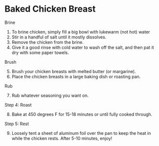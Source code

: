# Baked Chicken Breast

Brine

1. To brine chicken, simply fill a big bowl with lukewarm (not hot) water
2. Stir in a handful of salt until it mostly dissolves.
3. Remove the chicken from the brine.
4. Give it a good rinse with cold water to wash off the salt, and then pat it dry with some paper towels.

Brush

5. Brush your chicken breasts with melted butter (or margarine).
6. Place the chicken breasts in a large baking dish or roasting pan.

Rub

7. Rub whatever seasoning you want on.

Step 4: Roast

8. Bake at 450 degrees F for 15-18 minutes or until fully cooked through.

Step 5: Rest

9. Loosely tent a sheet of aluminum foil over the pan to keep the heat in while the chicken rests.  After 5-10 minutes, enjoy!

